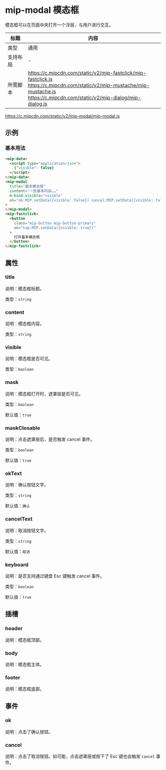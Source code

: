 # mip-modal 模态框

模态框可以在页面中央打开一个浮层，与用户进行交互。

标题|内容
----|----
类型|通用
支持布局|-
所需脚本|<https://c.mipcdn.com/static/v2/mip-fastclick/mip-fastclick.js></br><https://c.mipcdn.com/static/v2/mip-mustache/mip-mustache.js></br><https://c.mipcdn.com/static/v2/mip-dialog/mip-dialog.js></br>
<https://c.mipcdn.com/static/v2/mip-modal/mip-modal.js>

## 示例

### 基本用法

```html
<mip-data>
  <script type="application/json">
    {"visible": false}
  </script>
</mip-data>
<mip-modal
  title="基本模态框"
  content="一些基本内容……"
  m-bind:visible="visible"
  on="ok:MIP.setData({visible: false}) cancel:MIP.setData({visible: false})"
>
</mip-modal>
<mip-fastclick>
  <button
    class="mip-button mip-button-primary"
    on="tap:MIP.setData({visible: true})"
  >
    打开基本模态框
  </button>
</mip-fastclick>
```

## 属性

### title

说明：模态框标题。

类型：`string`

### content

说明：模态框内容。

类型：`string`

### visible

说明：模态框是否可见。

类型：`boolean`

### mask

说明：模态框打开时，遮罩层是否可见。

类型：`boolean`

默认值：`true`

### maskClosable

说明：点击遮罩层后，是否触发 cancel 事件。

类型：`boolean`

默认值：`true`

### okText

说明：确认按钮文字。

类型：`string`

默认值：`确认`

### cancelText

说明：取消按钮文字。

类型：`string`

默认值：`取消`

### keyboard

说明：是否支持通过键盘 Esc 键触发 cancel 事件。

类型：`boolean`

默认值：`true`

## 插槽

### header

说明：模态框顶部。

### body

说明：模态框主体。

### footer

说明：模态框底部。

## 事件

### ok

说明：点击了确认按钮。

### cancel

说明：点击了取消按钮。如可能，点击遮罩层或按下了 Esc 键也会触发 `cancel` 事件。
